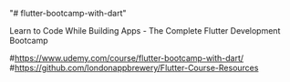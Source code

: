 "# flutter-bootcamp-with-dart"

Learn to Code While Building Apps - The Complete Flutter Development Bootcamp

#https://www.udemy.com/course/flutter-bootcamp-with-dart/
#https://github.com/londonappbrewery/Flutter-Course-Resources